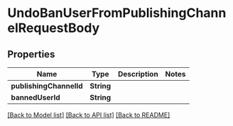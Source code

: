 # UndoBanUserFromPublishingChannelRequestBody

## Properties
Name | Type | Description | Notes
------------ | ------------- | ------------- | -------------
**publishingChannelId** | **String** |  | 
**bannedUserId** | **String** |  | 

[[Back to Model list]](../README.md#documentation-for-models) [[Back to API list]](../README.md#documentation-for-api-endpoints) [[Back to README]](../README.md)


